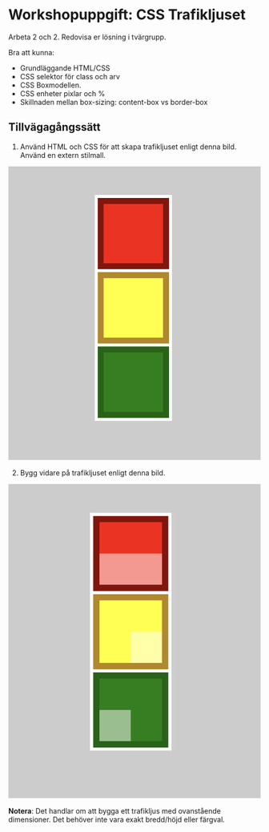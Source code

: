 # Workshopuppgift: CSS Trafikljuset

Arbeta 2 och 2. Redovisa er lösning i tvärgrupp. 

Bra att kunna:
  - Grundläggande HTML/CSS
  - CSS selektor för class och arv
  - CSS Boxmodellen. 
  - CSS enheter pixlar och %
  - Skillnaden mellan box-sizing: content-box vs border-box

## Tillvägagångssätt

1. Använd HTML och CSS för att skapa trafikljuset enligt denna bild. Använd en extern stilmall.

![This is an image](https://github.com/chasacademy-sandra-larsson/css-basic--traffic-light/blob/main/trafficlight.png)

2. Bygg vidare på trafikljuset enligt denna bild.

![This is an image](https://github.com/chasacademy-sandra-larsson/css-basic--traffic-light/blob/main/trafficlight-bonus.png)

**Notera**: Det handlar om att bygga ett trafikljus med ovanstående dimensioner. Det behöver inte vara exakt bredd/höjd eller färgval.





